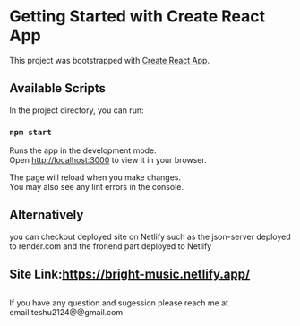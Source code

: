 # Getting Started with Create React App

This project was bootstrapped with [Create React App](https://github.com/facebook/create-react-app).

## Available Scripts

In the project directory, you can run:

### `npm start`

Runs the app in the development mode.\
Open [http://localhost:3000](http://localhost:3000) to view it in your browser.

The page will reload when you make changes.\
You may also see any lint errors in the console.

## Alternatively

you can checkout deployed site on Netlify such as the json-server deployed to render.com and
the fronend part deployed to Netlify

## Site Link:https://bright-music.netlify.app/

##

If you have any question and sugession please reach me at
email:teshu2124@@gmail.com
